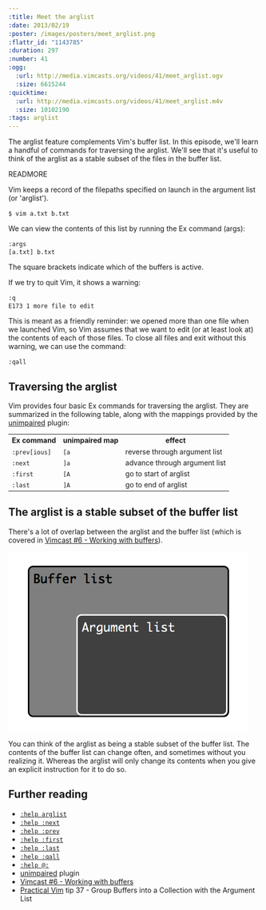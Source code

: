 ```yaml
--- 
:title: Meet the arglist
:date: 2013/02/19
:poster: /images/posters/meet_arglist.png
:flattr_id: "1143785"
:duration: 297
:number: 41
:ogg: 
  :url: http://media.vimcasts.org/videos/41/meet_arglist.ogv
  :size: 6615244
:quicktime: 
  :url: http://media.vimcasts.org/videos/41/meet_arglist.m4v
  :size: 10102190
:tags: arglist
---
```


The arglist feature complements Vim's buffer list. In this episode, we'll learn a handful of commands for traversing the arglist. We'll see that it's useful to think of the arglist as a stable subset of the files in the buffer list.

READMORE


Vim keeps a record of the filepaths specified on launch in the argument list (or 'arglist').

    $ vim a.txt b.txt

We can view the contents of this list by running the Ex command (args):

    :args
    [a.txt] b.txt

The square brackets indicate which of the buffers is active.

If we try to quit Vim, it shows a warning:

    :q
    E173 1 more file to edit

This is meant as a friendly reminder: we opened more than one file when we launched Vim, so Vim assumes that we want to edit (or at least look at) the contents of each of those files. To close all files and exit without this warning, we can use the command:

    :qall

## Traversing the arglist

Vim provides four basic Ex commands for traversing the arglist. They are summarized in the following table, along with the mappings provided by the [unimpaired] plugin:

<table>
   <tr>
       <th>Ex command</th>
       <th>unimpaired map</th>
       <th>effect</th>
   </tr>
   <tr>
       <td><code>:prev[ious]</code></td>
       <td><code>[a</code></td>
       <td>reverse through argument list</td>
   </tr>
   <tr>
       <td><code>:next</code></td>
       <td><code>]a</code></td>
       <td>advance through argument list</td>
   </tr>
   <tr>
       <td><code>:first</code></td>
       <td><code>[A</code></td>
       <td>go to start of arglist</td>
   </tr>
   <tr>
       <td><code>:last</code></td>
       <td><code>]A</code></td>
       <td>go to end of arglist</td>
   </tr>
</table>

## The arglist is a stable subset of the buffer list

There's a lot of overlap between the arglist and the buffer list (which is covered in [Vimcast #6 - Working with buffers][6]). 

![The arglist is a stable subset of the buffer list](/images/blog/bufset-argsubset.png)

You can think of the arglist as being a stable subset of the buffer list. The contents of the buffer list can change often, and sometimes without you realizing it. Whereas the arglist will only change its contents when you give an explicit instruction for it to do so.

## Further reading

* [`:help arglist`][arglist]
* [`:help :next`][next]
* [`:help :prev`][prev]
* [`:help :first`][first]
* [`:help :last`][last]
* [`:help :qall`][qall]
* [`:help @:`][repeat]
* [unimpaired] plugin
* [Vimcast #6 - Working with buffers][6]
* [Practical Vim][] tip 37 - Group Buffers into a Collection with the Argument List

[arglist]: http://vimdoc.sourceforge.net/htmldoc/editing.html#arglist
[next]: http://vimdoc.sourceforge.net/htmldoc/editing.html#:next
[prev]: http://vimdoc.sourceforge.net/htmldoc/editing.html#:prev
[first]: http://vimdoc.sourceforge.net/htmldoc/editing.html#:first
[last]: http://vimdoc.sourceforge.net/htmldoc/editing.html#:last
[qall]: http://vimdoc.sourceforge.net/htmldoc/editing.html#:qall
[repeat]: http://vimdoc.sourceforge.net/htmldoc/repeat.html#@:
[unimpaired]: https://github.com/tpope/vim-unimpaired
[6]: /e/6
[Practical Vim]: http://pragprog.com/book/dnvim/practical-vim
